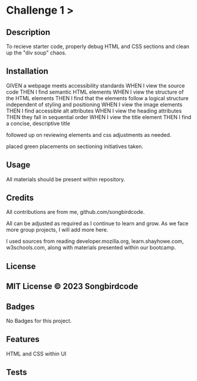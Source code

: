 # Challenge 1 >

## Description

 To recieve starter code, properly debug HTML and CSS sections and clean up the "div soup" chaos. 

## Installation

GIVEN a webpage meets accessibility standards
WHEN I view the source code
THEN I find semantic HTML elements
WHEN I view the structure of the HTML elements
THEN I find that the elements follow a logical structure independent of styling and positioning
WHEN I view the image elements
THEN I find accessible alt attributes
WHEN I view the heading attributes
THEN they fall in sequential order
WHEN I view the title element
THEN I find a concise, descriptive title

followed up on reviewing elements and css adjustments as needed.

placed green placements on sectioning initiatives taken. 

## Usage

All materials should be present within repository. 

## Credits

All contributions are from me, github.com/songbirdcode.

All can be adjusted as required as I continue to learn and grow. As we face more group projects, I will add more here. 

I used sources from reading developer.mozilla.org, learn.shayhowe.com, w3schools.com, along with materials presented within our bootcamp.

## License

MIT License © 2023 Songbirdcode
---

## Badges

No Badges for this project. 

## Features

HTML and CSS within UI 

## Tests

